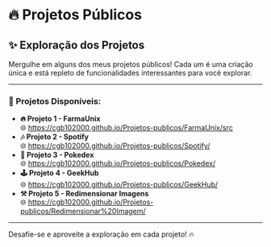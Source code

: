 <h1>🔥 Projetos Públicos</h1>

<h2>✨ Exploração dos Projetos</h2>
<p>Mergulhe em alguns dos meus projetos públicos! Cada um é uma criação única e está repleto de funcionalidades interessantes para você explorar.</p>

<hr>

<h3>🌌 Projetos Disponíveis:</h3>

<ul>
  <li>
    <strong>🔥 Projeto 1 - FarmaUnix</strong><br>
    🌐 <a href="https://cgb102000.github.io/Projetos-publicos/FarmaUnix/src">https://cgb102000.github.io/Projetos-publicos/FarmaUnix/src</a>
  </li>
  <li>
    <strong>🎶 Projeto 2 - Spotify</strong><br>
    🌐 <a href="https://cgb102000.github.io/Projetos-publicos/Spotify/">https://cgb102000.github.io/Projetos-publicos/Spotify/</a>
  </li>
  <li>
    <strong>🐉 Projeto 3 - Pokedex</strong><br>
    🌐 <a href="https://cgb102000.github.io/Projetos-publicos/Pokedex/">https://cgb102000.github.io/Projetos-publicos/Pokedex/</a>
  </li>
  <li>
    <strong>🕹️ Projeto 4 - GeekHub</strong><br>
    🌐 <a href="https://cgb102000.github.io/Projetos-publicos/GeekHub/">https://cgb102000.github.io/Projetos-publicos/GeekHub/</a>
  </li>
  <li>
    <strong>⚒️ Projeto 5 - Redimensionar Imagens</strong><br>
    🌐 <a href="https://cgb102000.github.io/Projetos-publicos/Redimensionar%20Imagem/">https://cgb102000.github.io/Projetos-publicos/Redimensionar%20Imagem/</a>
  </li>
</ul>

<hr>

<p>Desafie-se e aproveite a exploração em cada projeto! 🔥</p>
